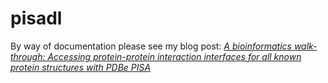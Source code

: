 # pisadl

By way of documentation please see my blog post: [*A bioinformatics walk-through: Accessing protein-protein interaction interfaces for all known protein structures with PDBe PISA*](http://biochemistri.es/a-bioinformatics-walk-through-accessing-interfaces)
